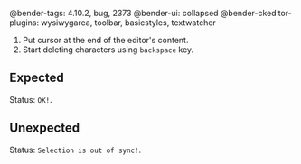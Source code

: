 @bender-tags: 4.10.2, bug, 2373
@bender-ui: collapsed
@bender-ckeditor-plugins: wysiwygarea, toolbar, basicstyles, textwatcher

1. Put cursor at the end of the editor's content.
1. Start deleting characters using `backspace` key.


## Expected

Status: `OK!`.

## Unexpected

Status: `Selection is out of sync!`.
